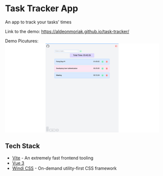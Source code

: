# Task Tracker App

An app to track your tasks' times

Link to the demo: https://aldeonmoriak.github.io/task-tracker/

Demo Picutures:
![alt text](https://raw.githubusercontent.com/AldeonMoriak/task-tracker/main/src/assets/demoPictures/demo.png?raw=true)

## Tech Stack

- [Vite](https://vitejs.dev) - An extremely fast frontend tooling
- [Vue 3](https://v3.vuejs.org/) 
- [Windi CSS](https://github.com/windicss/windicss) - On-demand utility-first CSS framework
